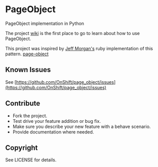 # PageObject
PageObject implementation in Python

The project [wiki](https://github.com/OnShift/page_object/wiki)
 is the first place to go to learn about how to use PageObject.

This project was inspired by [Jeff Morgan's](https://github.com/cheezy) ruby implementation of this pattern. [page-object](https://github.com/cheezy/page-object)

## Known Issues

See [https://github.com/OnShift/page_object/issues](https://github.com/OnShift/page_object/issues)

## Contribute

* Fork the project.
* Test drive your feature addition or bug fix.
* Make sure you describe your new feature with a behave scenario.
* Provide documentation where needed.

## Copyright

See LICENSE for details.

